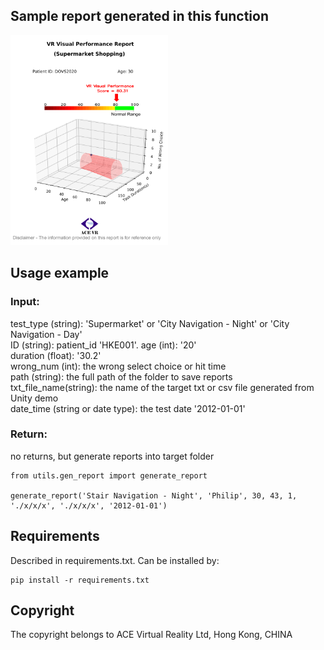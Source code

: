 ## Sample report generated in this function

<img src="report_example.png" width="50%">



## Usage example 



### Input:  
test_type (string): 'Supermarket' or 'City Navigation - Night' or 'City Navigation - Day'  
ID (string): patient_id  'HKE001'. 
age (int): '20'  
duration (float): '30.2'  
wrong_num (int): the wrong select choice or hit time  
path (string): the full path of the folder to save reports  
txt_file_name(string): the name of the target txt or csv file generated from Unity demo  
date_time (string or date type): the test date '2012-01-01'  
  
### Return:  
no returns, but generate reports into target folder  

    from utils.gen_report import generate_report

    generate_report('Stair Navigation - Night', 'Philip', 30, 43, 1, './x/x/x', './x/x/x', '2012-01-01')

## Requirements
Described in requirements.txt. Can be installed by:  

    pip install -r requirements.txt

## Copyright
The copyright belongs to ACE Virtual Reality Ltd, Hong Kong, CHINA
